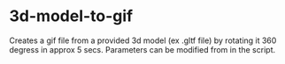 # 3d-model-to-gif
Creates a gif file from a provided 3d model (ex .gltf file) by rotating it 360 degress in approx 5 secs. Parameters can be modified from in the script.
